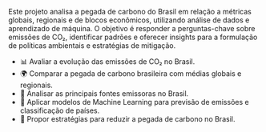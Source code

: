 Este projeto analisa a pegada de carbono do Brasil em relação a métricas globais, regionais e de blocos econômicos, utilizando análise de dados e aprendizado de máquina. O objetivo é responder a perguntas-chave sobre emissões de CO₂, identificar padrões e oferecer insights para a formulação de políticas ambientais e estratégias de mitigação.

- 📊 Avaliar a evolução das emissões de CO₂ no Brasil.
- 🌍 Comparar a pegada de carbono brasileira com médias globais e regionais.
- 🔎 Analisar as principais fontes emissoras no Brasil.
- 🤖 Aplicar modelos de Machine Learning para previsão de emissões e classificação de países.
- 🌱 Propor estratégias para reduzir a pegada de carbono no Brasil.
